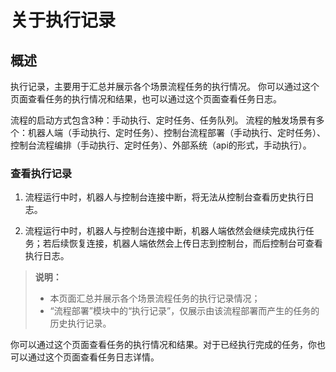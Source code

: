 # 关于执行记录

## 概述

执行记录，主要用于汇总并展示各个场景流程任务的执行情况。
你可以通过这个页面查看任务的执行情况和结果，也可以通过这个页面查看任务日志。

流程的启动方式包含3种：手动执行、定时任务、任务队列。
流程的触发场景有多个：机器人端（手动执行、定时任务）、控制台流程部署（手动执行、定时任务）、控制台流程编排（手动执行、定时任务）、外部系统（api的形式，手动执行）。


### 查看执行记录

1. 流程运行中时，机器人与控制台连接中断，将无法从控制台查看历史执行日志。

2. 流程运行中时，机器人与控制台连接中断，机器人端依然会继续完成执行任务；若后续恢复连接，机器人端依然会上传日志到控制台，而后控制台可查看执行日志。

> **说明：**
>
>- 本页面汇总并展示各个场景流程任务的执行记录情况；
>- “流程部署”模块中的“执行记录”，仅展示由该流程部署而产生的任务的历史执行记录。


你可以通过这个页面查看任务的执行情况和结果。对于已经执行完成的任务，你也可以通过这个页面查看任务日志详情。
